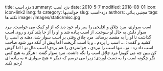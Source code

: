 title: دزد اسب
summary: دزد اسب
date: 2010-5-7
modified: 2018-08-01
icon:  icon-link2
lang: fa
category: خواندنیها
slug: دزد-اسب
authors: مجتبی بنائی
tags: نکته ها
image: /images/static/misc.jpg

اسب سواری، مرد چلاق و افلیجی را سر راه خود دید که از او کمک می خواست.  مرد سوار دلش به حال او سوخت. از اسب پیاده شد و او را از جا بلند کرد و  روی اسب گذاشت تا او را به مقصد برساند. مرد چلاق وقتی بر اسب سوار شد،  دهنه ی اسب را کشید و گفت : ... اسب را بردم ، و با اسب گریخت!  اما پیش از  آنکه دور شود صاحب اسب داد زد : تو ، تنها اسب را نبردی ، جوانمردی را هم  بردی! اسب مال تو ؛ اما گوش کن ببین چه می گویم! مرد چلاق اسب را نگه داشت.  مرد سوار گفت : هرگز به هیچ کس نگو چگونه اسب را به دست آوردی؛ زیرا می  ترسم که دیگر « هیچ سواری » به پیاده ای رحم نکند!